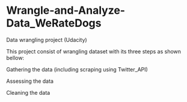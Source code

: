 # Wrangle-and-Analyze-Data_WeRateDogs
Data wrangling project (Udacity)

This project consist of wrangling dataset with its three steps as shown bellow:

   Gathering the data (including scraping using Twitter_API)

   Assessing the data

   Cleaning the data

